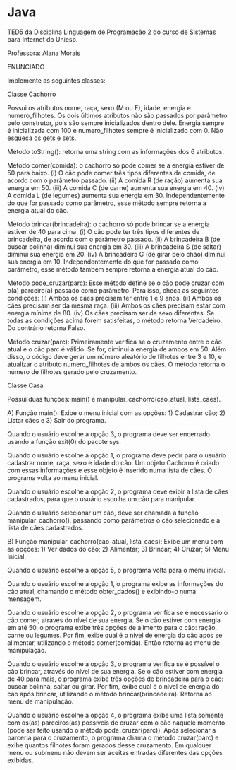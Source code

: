 # Java
TED5 da Disciplina Linguagem de Programação 2 do curso de Sistemas para Internet do Uniesp.

Professora: Alana Morais

ENUNCIADO

Implemente as seguintes classes:

Classe Cachorro

Possui os atributos nome, raça, sexo (M ou F), idade, energia e numero_filhotes. Os dois últimos atributos não são passados por parâmetro pelo construtor, pois são sempre inicializados dentro dele. Energia sempre é inicializada com 100 e numero_filhotes sempre é inicializado com 0. Não esqueça os gets e sets.

Método toString(): retorna uma string com as informações dos 6 atributos.

Método comer(comida): o cachorro só pode comer se a energia estiver de 50 para baixo. (i) O cão pode comer três tipos diferentes de comida, de acordo com o parâmetro passado. (ii) A comida R (de ração) aumenta sua energia em 50. (iii) A comida C (de carne) aumenta sua energia em 40. (iv) A comida L (de legumes) aumenta sua energia em 30. Independentemente do que for passado como parâmetro, esse método sempre retorna a energia atual do cão.

Método brincar(brincadeira): o cachorro só pode brincar se a energia estiver de 40 para cima. (i) O cão pode ter três tipos diferentes de brincadeira, de acordo com o parâmetro passado. (ii) A brincadeira B (de buscar bolinha) diminui sua energia em 30. (iii) A brincadeira S (de saltar) diminui sua energia em 20. (iv) A brincadeira G (de girar pelo chão) diminui sua energia em 10. Independentemente do que for passado como parâmetro, esse método também sempre retorna a energia atual do cão.

Método pode_cruzar(parc): Esse método define se o cão pode cruzar com o(a) parceiro(a) passado como parâmetro. Para isso, checa as seguintes condições: (i) Ambos os cães precisam ter entre 1 e 9 anos. (ii) Ambos os cães precisam ser da mesma raça. (iii) Ambos os cães precisam estar com energia mínima de 80. (iv) Os cães precisam ser de sexo diferentes. Se todas as condições acima forem satisfeitas, o método retorna Verdadeiro. Do contrário retorna Falso.

Método cruzar(parc): Primeiramente verifica se o cruzamento entre o cão atual e o cão parc é válido. Se for, diminui a energia de ambos em 50. Além disso, o código deve gerar um número aleatório de filhotes entre 3 e 10, e atualizar o atributo numero_filhotes de ambos os cães. O método retorna o número de filhotes gerado pelo cruzamento.

Classe Casa

Possui duas funções: main() e manipular_cachorro(cao_atual, lista_caes).

A) Função main(): Exibe o menu inicial com as opções:       1) Cadastrar cão;       2) Listar cães e       3) Sair do programa.  

Quando o usuário escolhe a opção 3, o programa deve ser encerrado usando a função exit(0) do pacote sys. 

Quando o usuário escolhe a opção 1, o programa deve pedir para o usuário cadastrar nome, raça, sexo e idade do cão. Um objeto Cachorro é criado com essas informações e esse objeto é inserido numa lista de cães. O programa volta ao menu inicial. 

Quando o usuário escolhe a opção 2, o programa deve exibir a lista de cães cadastrados, para que o usuário escolha um cão para manipular. 

Quando o usuário selecionar um cão, deve ser chamada a função manipular_cachorro(), passando como parâmetros o cão selecionado e a lista de cães cadastrados.

B) Função manipular_cachorro(cao_atual, lista_caes): Exibe um menu com as opções: 1) Ver dados do cão; 2) Alimentar; 3) Brincar; 4) Cruzar; 5) Menu Inicial.

Quando o usuário escolhe a opção 5, o programa volta para o menu inicial.

Quando o usuário escolhe a opção 1, o programa exibe as informações do cão atual, chamando o método obter_dados() e exibindo-o numa mensagem.

Quando o usuário escolhe a opção 2, o programa verifica se é necessário o cão comer, através do nível de sua energia. Se o cão estiver com energia em até 50, o programa exibe três opções de alimento para o cão: ração, carne ou legumes. Por fim, exibe qual é o nível de energia do cão após se alimentar, utilizando o método comer(comida). Então retorna ao menu de manipulação.

Quando o usuário escolhe a opção 3, o programa verifica se é possível o cão brincar, através do nível de sua energia. Se o cão estiver com energia de 40 para mais, o programa exibe três opções de brincadeira para o cão: buscar bolinha, saltar ou girar. Por fim, exibe qual é o nível de energia do cão após brincar, utilizando o método brincar(brincadeira). Retorna ao menu de manipulação.

Quando o usuário escolhe a opção 4, o programa exibe uma lista somente com os(as) parceiros(as) possíveis de cruzar com o cão naquele momento (pode ser feito usando o método pode_cruzar(parc)). Após selecionar a parceria para o cruzamento, o programa chama o método cruzar(parc) e exibe quantos filhotes foram gerados desse cruzamento.
Em qualquer menu ou submenu não devem ser aceitas entradas diferentes das opções exibidas.
